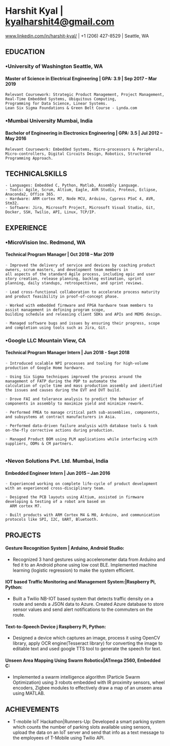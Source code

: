 # Harshit Kyal |  kyalharshit4@gmail.com

www.linkedin.com/in/harshit-kyal/  | +1 (206) 427-8529 | Seattle, WA

## EDUCATION

### •University of Washington Seattle, WA
#### Master of Science in Electrical Engineering |  GPA: 3.9  | Sep 2017 – Mar 2019


```
Relevant Coursework: Strategic Product Management, Project Management, Real-Time Embedded Systems, Ubiquitous Computing,
Programming for Data Science, Linear Systems.
Lean Six Sigma Foundations & Green Belt Course - Lynda.com
```
### •Mumbai University Mumbai, India
#### Bachelor of Engineering in Electronics Engineering | GPA: 3.5  | Jul 2012 – May 2016

```
Relevant Coursework: Embedded Systems, Micro-processors & Peripherals, Micro-controllers, Digital Circuits Design, Robotics, Structered Programming Approach.
```
## TECHNICALSKILLS
```
- Languages: Embedded C, Python, Matlab, Assembly Language.
- Tools: Agile, Scrum, Altium, Eagle, AVR Studio, Proteus, Eclipse, Anaconda2, Office 365.
- Hardware: ARM cortex M7, Node MCU, Arduino, Cypress PSoC 4, AVR, Stm32.
- Software: Jira, Microsoft Project, Microsoft Visual Studio, Git, Docker, SSH, Twilio, API, Linux, TCP/IP.
```
## EXPERIENCE

### •MicroVision Inc. Redmond, WA
#### Technical Program Manager    |  Oct 2018 – Mar 2019

```
◦ Improved the delivery of service and devices by coaching product owners, scrum masters, and development team members in
all aspects of the standard Agile process, including epic and user story creation, release planning, backlog estimation, sprint
planning, daily standups, retrospectives, and sprint reviews.

◦ Lead cross-functional collaboration to accelerate process maturity and product feasibility in proof-of-concept phase.

◦ Worked with embedded firmware and FPGA hardware team members to assist management in defining program scope,
building schedule and releasing client SDKs and APIs and MEMS design.

◦ Managed software bugs and issues by ensuring their progress, scope and completion using tools such as Jira, Git.
```
### •Google LLC Mountain View, CA
#### Technical Program Manager Intern   |  Jun 2018 - Sept 2018 

```
◦ Introduced scalable NPI processes and tooling for high-volume production of Google Home hardware.

◦ Using Six Sigma techniques improved the process around the management of FATP during the PDP to automate the
calculation of cycle time and mass production assembly and identified the issues and causes during the EVT and DVT build.

◦ Drove FAI and tolerance analysis to predict the behavior of components in assembly to maximize yield and minimize rework.

◦ Performed FMEA to manage critical path sub-assemblies, components, and subsystems at contract manufacturers in Asia.

◦ Performed data-driven failure analysis with database tools & took on-the-fly corrective actions during production.

◦ Managed Product BOM using PLM applications while interfacing with suppliers, ODMs & CM partners.
  
  ```
### •Nevon Solutions Pvt. Ltd. Mumbai, India
#### Embedded Engineer Intern | Jun 2015 – Jan 2016

```
◦ Experienced working on complete life-cycle of product development with an experienced cross-disciplinary team.

◦ Designed the PCB layouts using Altium, assisted in firmware developing & testing of a robot arm based on
  ARM cortex M7.
  
◦ Built products with ARM Cortex M4 & M0, Arduino, and communication protocols like SPI, I2C, UART, Bluetooth.
```
## PROJECTS

#### Gesture Recognition System | Arduino, Android Studio:
- Recognized 3 hand gestures using accelerometer data from Arduino and
fed it to an Android phone using low cost BLE. Implemented machine learning (logistic regression) to make the system efficient.
#### IOT based Traffic Monitoring and Management System:|Raspberry Pi, Python: 
- Built a Twilio NB-IOT based system that detects traffic density on a route and sends a JSON data to Azure. Created Azure database to store sensor values and send alert notifications to the commuters on the route.
#### Text-to-Speech Device j Raspberry Pi, Python:
- Designed a device which captures an image, process it using OpenCV library, apply
OCR engine(Tesseract library) for converting the image to editable text and used google TTS tool to generate the speech for text.
#### Unseen Area Mapping Using Swarm Robotics|ATmega 2560, Embedded C:
- Implemented a swarm intelligence algorithm (Particle Swarm Optimization) using 3 robots embedded with IR proximity sensors, wheel encoders, Zigbee modules to effectively draw a map of an unseen area using MATLAB.

## ACHIEVEMENTS

- T-mobile IoT Hackathon|Runners-Up: Developed a smart parking system which counts the number of parking slots available
    using sensors, upload the data on an IoT server and send that info as a text message to the employees of T-Mobile using Twilio API.

